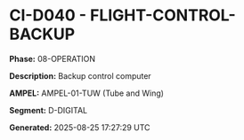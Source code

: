 # CI-D040 - FLIGHT-CONTROL-BACKUP

**Phase:** 08-OPERATION

**Description:** Backup control computer

**AMPEL:** AMPEL-01-TUW (Tube and Wing)

**Segment:** D-DIGITAL

**Generated:** 2025-08-25 17:27:29 UTC
